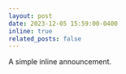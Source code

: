 ```yaml
---
layout: post
date: 2023-12-05 15:59:00-0400
inline: true
related_posts: false
---
```


A simple inline announcement.
